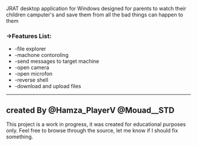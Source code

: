JRAT desktop application for Windows designed for parents to watch their children camputer's and save them from all the bad things can happen to them

### ->Features List:
  * -file explorer
  * -machone contoroling
  * -send messages to target machine
  * -open camera
  * -open microfon
  * -reverse shell
  * -download and upload files

 

-------------------------------------------------------------
created By @Hamza_PlayerV @Mouad__STD
-------------------------------------------------------------


This project is a work in progress, it was created for educational purposes only.
Feel free to browse through the source, let me know if I should fix something.
